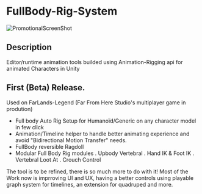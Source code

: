 # FullBody-Rig-System


![PromotionalScreenShot](https://static.wixstatic.com/media/40e3ee_7a2e9decbed1442bb62e5e3e178d7f9f~mv2.png/v1/fill/w_823,h_513,al_c,q_90,usm_0.66_1.00_0.01,enc_auto/Banner.png)


## Description
Editor/runtime animation tools builded using Animation-Rigging api for animated Characters in Unity


## First (Beta) Release.

Used on FarLands-Legend (Far From Here Studio's multiplayer game in prodution)

- Full body Auto Rig Setup for Humanoïd/Generic on any character model in few click
- Animation/Timeline helper to handle better animating experience and avoid "Bidirectional Motion Transfer" needs.
- FullBody reversible Ragdoll
- Modular Full Body Rig modules
. Upbody Vertebral
. Hand IK & Foot IK
. Vertebral Loot At
. Crouch Control

The tool is to be refined, there is so much more to do with it!
Most of the Work now is imprroving UI and UX, having a better controls using playable graph system for timelines, an extension for quadruped and more.

